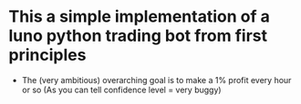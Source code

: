 # This a simple implementation of a luno python trading bot from first principles

- The (very ambitious) overarching goal is to make a 1% profit every hour or so (As you can tell confidence level = very buggy)
